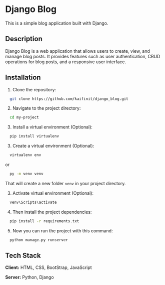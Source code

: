 
# Django Blog

This is a simple blog application built with Django.

## Description

Django Blog is a web application that allows users to create, view, and manage blog posts. It provides features such as user authentication, CRUD operations for blog posts, and a responsive user interface.



## Installation

1. Clone the repository:

```bash
  git clone https://github.com/kaifinit/django_blog.git
```

2. Navigate to the project directory:

```bash
  cd my-project
```
3. Install a virtual environment (Optional):

```bash
  pip install virtualenv
```

3. Create a virtual environment (Optional):

```bash
  virtualenv env
```
or

```bash
  py -m venv venv
```
That will create a new folder `venv` in your project directory.

3. Activate virtual environment (Optional):

```bash
  venv\Scripts\activate
```

4. Then install the project dependencies:

```bash
  pip install -r requirements.txt
```

5. Now you can run the project with this command:

```bash
  python manage.py runserver
```

## Tech Stack

**Client:** HTML, CSS, BootStrap, JavaScript

**Server:** Python, Django

